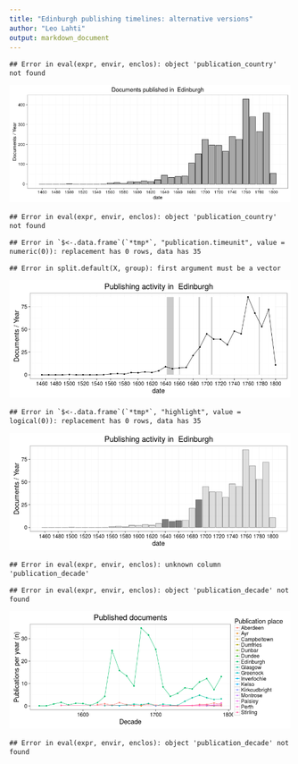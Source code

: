 ```yaml
---
title: "Edinburgh publishing timelines: alternative versions"
author: "Leo Lahti"
output: markdown_document
---
```





```
## Error in eval(expr, envir, enclos): object 'publication_country' not found
```


![plot of chunk EdinburghPubs](figure/EdinburghPubs-1.png)

```
## Error in eval(expr, envir, enclos): object 'publication_country' not found
```

```
## Error in `$<-.data.frame`(`*tmp*`, "publication.timeunit", value = numeric(0)): replacement has 0 rows, data has 35
```

```
## Error in split.default(X, group): first argument must be a vector
```

![plot of chunk EdinburghPubs](figure/EdinburghPubs-2.png)

```
## Error in `$<-.data.frame`(`*tmp*`, "highlight", value = logical(0)): replacement has 0 rows, data has 35
```

![plot of chunk EdinburghPubs](figure/EdinburghPubs-3.png)




```
## Error in eval(expr, envir, enclos): unknown column 'publication_decade'
```

```
## Error in eval(expr, envir, enclos): object 'publication_decade' not found
```

![plot of chunk Edinburgh2](figure/Edinburgh2-1.png)

```
## Error in eval(expr, envir, enclos): object 'publication_decade' not found
```
